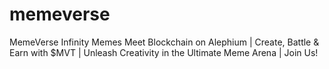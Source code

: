 # memeverse
MemeVerse Infinity Memes Meet Blockchain on Alephium | Create, Battle &amp; Earn with $MVT | Unleash Creativity in the Ultimate Meme Arena | Join Us!
